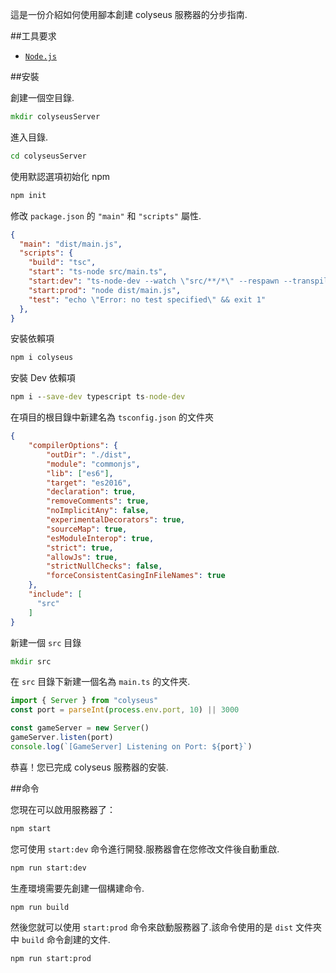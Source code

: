 這是一份介紹如何使用腳本創建 colyseus 服務器的分步指南.

##工具要求

- [`Node.js`](https://nodejs.org/)

##安裝

創建一個空目錄.
```cmd
mkdir colyseusServer
```

進入目錄.
```cmd
cd colyseusServer
```

使用默認選項初始化 npm
```cmd
npm init
```
修改 `package.json` 的 `"main"` 和 `"scripts"` 屬性.
```json
{
  "main": "dist/main.js",
  "scripts": {
    "build": "tsc",
    "start": "ts-node src/main.ts",
    "start:dev": "ts-node-dev --watch \"src/**/*\" --respawn --transpile-only src/main.ts ",
    "start:prod": "node dist/main.js",
    "test": "echo \"Error: no test specified\" && exit 1"
  },
}
```

安裝依賴項
```cmd
npm i colyseus
```

安裝 Dev 依賴項
```cmd
npm i --save-dev typescript ts-node-dev
```

在項目的根目錄中新建名為 `tsconfig.json` 的文件夾
```json
{
    "compilerOptions": {
        "outDir": "./dist",
        "module": "commonjs",
        "lib": ["es6"],
        "target": "es2016",
        "declaration": true,
        "removeComments": true,
        "noImplicitAny": false,
        "experimentalDecorators": true,
        "sourceMap": true,
        "esModuleInterop": true,
        "strict": true,
        "allowJs": true,
        "strictNullChecks": false,
        "forceConsistentCasingInFileNames": true
    },
    "include": [
      "src"
    ]
}
```

新建一個 `src` 目錄
```cmd
mkdir src
```

在 `src` 目錄下新建一個名為 `main.ts` 的文件夾.
```ts
import { Server } from "colyseus"
const port = parseInt(process.env.port, 10) || 3000

const gameServer = new Server()
gameServer.listen(port)
console.log(`[GameServer] Listening on Port: ${port}`)
```

恭喜！您已完成 colyseus 服務器的安裝.

##命令

您現在可以啟用服務器了：
```cmd
npm start
```

您可使用 `start:dev` 命令進行開發.服務器會在您修改文件後自動重啟.
```cmd
npm run start:dev
```

生產環境需要先創建一個構建命令.
```cmd
npm run build
```

然後您就可以使用 `start:prod` 命令來啟動服務器了.該命令使用的是 `dist` 文件夾中 `build` 命令創建的文件.
```cmd
npm run start:prod
```
